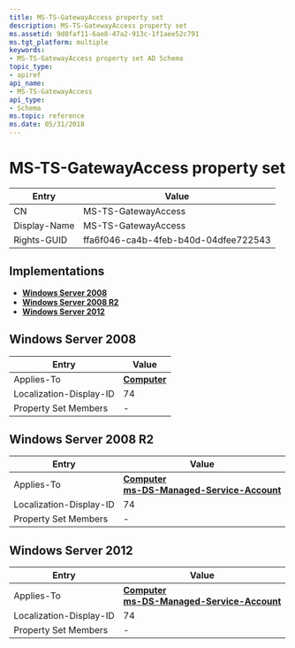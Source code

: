 ```yaml
---
title: MS-TS-GatewayAccess property set
description: MS-TS-GatewayAccess property set
ms.assetid: 9d0faf11-6ae8-47a2-913c-1f1aee52c791
ms.tgt_platform: multiple
keywords:
- MS-TS-GatewayAccess property set AD Schema
topic_type:
- apiref
api_name:
- MS-TS-GatewayAccess
api_type:
- Schema
ms.topic: reference
ms.date: 05/31/2018
---
```


# MS-TS-GatewayAccess property set



| Entry | Value |
|--------------|--------------------------------------|
| CN           | MS-TS-GatewayAccess                  |
| Display-Name | MS-TS-GatewayAccess                  |
| Rights-GUID  | ffa6f046-ca4b-4feb-b40d-04dfee722543 |



## Implementations

-   [**Windows Server 2008**](#windows-server-2008)
-   [**Windows Server 2008 R2**](#windows-server-2008-r2)
-   [**Windows Server 2012**](#windows-server-2012)

## Windows Server 2008



| Entry | Value |
|-------------------------|-------------------------------------------|
| Applies-To              | [**Computer**](c-computer.md)<br/> |
| Localization-Display-ID | 74                                        |
| Property Set Members    | \-                                        |



## Windows Server 2008 R2



| Entry | Value |
|-------------------------|----------------------------------------------------------------------------------------------------------------------------|
| Applies-To              | [**Computer**](c-computer.md)<br/> [**ms-DS-Managed-Service-Account**](c-msds-managedserviceaccount.md)<br/> |
| Localization-Display-ID | 74                                                                                                                         |
| Property Set Members    | \-                                                                                                                         |



## Windows Server 2012



| Entry | Value |
|-------------------------|----------------------------------------------------------------------------------------------------------------------------|
| Applies-To              | [**Computer**](c-computer.md)<br/> [**ms-DS-Managed-Service-Account**](c-msds-managedserviceaccount.md)<br/> |
| Localization-Display-ID | 74                                                                                                                         |
| Property Set Members    | \-                                                                                                                         |



 

 





